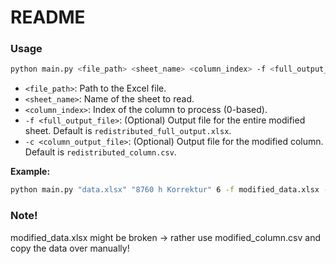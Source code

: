 # README

### Usage

```bash
python main.py <file_path> <sheet_name> <column_index> -f <full_output_file> -c <column_output_file>
```

- `<file_path>`: Path to the Excel file.
- `<sheet_name>`: Name of the sheet to read.
- `<column_index>`: Index of the column to process (0-based).
- `-f <full_output_file>`: (Optional) Output file for the entire modified sheet. Default is `redistributed_full_output.xlsx`.
- `-c <column_output_file>`: (Optional) Output file for the modified column. Default is `redistributed_column.csv`.

**Example:**

```bash
python main.py "data.xlsx" "8760 h Korrektur" 6 -f modified_data.xlsx -c modified_column.csv
```

### Note!
modified_data.xlsx might be broken -> rather use modified_column.csv and copy the data over manually!
